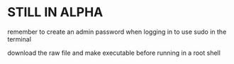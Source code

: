 # STILL IN ALPHA


remember to create an admin password when logging in to use sudo in the terminal


download the raw file and make executable before running in a root shell